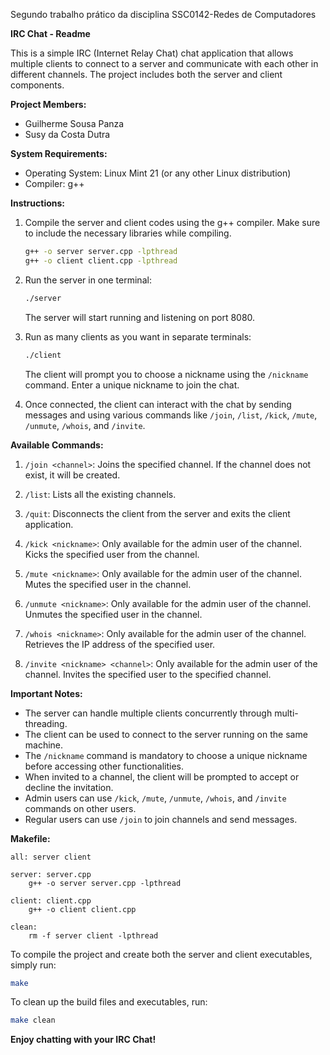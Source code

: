 Segundo trabalho prático da disciplina SSC0142-Redes de Computadores

**IRC Chat - Readme**

This is a simple IRC (Internet Relay Chat) chat application that allows multiple clients to connect to a server and communicate with each other in different channels. The project includes both the server and client components.

**Project Members:**
- Guilherme Sousa Panza
- Susy da Costa Dutra

**System Requirements:**
- Operating System: Linux Mint 21 (or any other Linux distribution)
- Compiler: g++

**Instructions:**
1. Compile the server and client codes using the g++ compiler. Make sure to include the necessary libraries while compiling.
   ```bash
   g++ -o server server.cpp -lpthread
   g++ -o client client.cpp -lpthread
   ```

2. Run the server in one terminal:
   ```bash
   ./server
   ```
   The server will start running and listening on port 8080.

3. Run as many clients as you want in separate terminals:
   ```bash
   ./client
   ```
   The client will prompt you to choose a nickname using the `/nickname` command. Enter a unique nickname to join the chat.

4. Once connected, the client can interact with the chat by sending messages and using various commands like `/join`, `/list`, `/kick`, `/mute`, `/unmute`, `/whois`, and `/invite`. 

**Available Commands:**

1. `/join <channel>`: Joins the specified channel. If the channel does not exist, it will be created.

2. `/list`: Lists all the existing channels.

3. `/quit`: Disconnects the client from the server and exits the client application.

4. `/kick <nickname>`: Only available for the admin user of the channel. Kicks the specified user from the channel.

5. `/mute <nickname>`: Only available for the admin user of the channel. Mutes the specified user in the channel.

6. `/unmute <nickname>`: Only available for the admin user of the channel. Unmutes the specified user in the channel.

7. `/whois <nickname>`: Only available for the admin user of the channel. Retrieves the IP address of the specified user.

8. `/invite <nickname> <channel>`: Only available for the admin user of the channel. Invites the specified user to the specified channel.

**Important Notes:**
- The server can handle multiple clients concurrently through multi-threading.
- The client can be used to connect to the server running on the same machine.
- The `/nickname` command is mandatory to choose a unique nickname before accessing other functionalities.
- When invited to a channel, the client will be prompted to accept or decline the invitation.
- Admin users can use `/kick`, `/mute`, `/unmute`, `/whois`, and `/invite` commands on other users.
- Regular users can use `/join` to join channels and send messages.

**Makefile:**

```make
all: server client

server: server.cpp
	g++ -o server server.cpp -lpthread

client: client.cpp
	g++ -o client client.cpp

clean:
	rm -f server client -lpthread
```

To compile the project and create both the server and client executables, simply run:
```bash
make
```

To clean up the build files and executables, run:
```bash
make clean
```

**Enjoy chatting with your IRC Chat!**